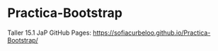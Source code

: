 # Practica-Bootstrap
Taller 15.1 JaP
GitHub Pages: https://sofiacurbeloo.github.io/Practica-Bootstrap/
